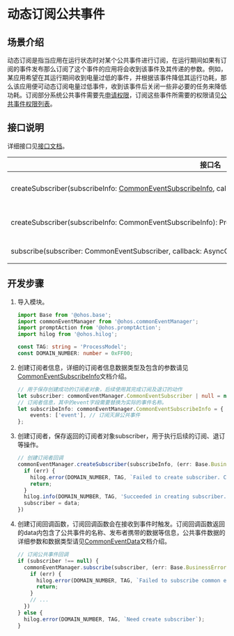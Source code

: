 # 动态订阅公共事件


## 场景介绍

动态订阅是指当应用在运行状态时对某个公共事件进行订阅，在运行期间如果有订阅的事件发布那么订阅了这个事件的应用将会收到该事件及其传递的参数。例如，某应用希望在其运行期间收到电量过低的事件，并根据该事件降低其运行功耗，那么该应用便可动态订阅电量过低事件，收到该事件后关闭一些非必要的任务来降低功耗。订阅部分系统公共事件需要先[申请权限](../../security/AccessToken/determine-application-mode.md)，订阅这些事件所需要的权限请见[公共事件权限列表](../../reference/apis-basic-services-kit/js-apis-commonEventManager.md#support)。


## 接口说明

详细接口见[接口文档](../../reference/apis-basic-services-kit/js-apis-commonEventManager.md#commoneventmanagersubscribe)。

| 接口名 | 接口描述 |
| -------- | -------- |
| createSubscriber(subscribeInfo:&nbsp;[CommonEventSubscribeInfo](../../reference/apis-basic-services-kit/js-apis-inner-commonEvent-commonEventSubscribeInfo.md),&nbsp;callback:&nbsp;AsyncCallback&lt;[CommonEventSubscriber](../../reference/apis-basic-services-kit/js-apis-inner-commonEvent-commonEventSubscriber.md#使用说明)&gt;):&nbsp;void | 创建订阅者对象（callback） |
| createSubscriber(subscribeInfo:&nbsp;CommonEventSubscribeInfo):&nbsp;Promise&lt;CommonEventSubscriber&gt; | 创建订阅者对象（promise） |
| subscribe(subscriber:&nbsp;CommonEventSubscriber,&nbsp;callback:&nbsp;AsyncCallback):&nbsp;void | 订阅公共事件 |


## 开发步骤

1. 导入模块。
   
   ```ts
   import Base from '@ohos.base';
   import commonEventManager from '@ohos.commonEventManager';
   import promptAction from '@ohos.promptAction';
   import hilog from '@ohos.hilog';

   const TAG: string = 'ProcessModel';
   const DOMAIN_NUMBER: number = 0xFF00;
   ```

2. 创建订阅者信息，详细的订阅者信息数据类型及包含的参数请见[CommonEventSubscribeInfo](../../reference/apis-basic-services-kit/js-apis-inner-commonEvent-commonEventSubscribeInfo.md)文档介绍。
   
   ```ts
   // 用于保存创建成功的订阅者对象，后续使用其完成订阅及退订的动作
   let subscriber: commonEventManager.CommonEventSubscriber | null = null;
   // 订阅者信息，其中的event字段需要替换为实际的事件名称。
   let subscribeInfo: commonEventManager.CommonEventSubscribeInfo = {
       events: ['event'], // 订阅灭屏公共事件
   };
   ```

3. 创建订阅者，保存返回的订阅者对象subscriber，用于执行后续的订阅、退订等操作。
   
   ```ts
   // 创建订阅者回调
   commonEventManager.createSubscriber(subscribeInfo, (err: Base.BusinessError, data: commonEventManager.CommonEventSubscriber) => {
     if (err) {
       hilog.error(DOMAIN_NUMBER, TAG, `Failed to create subscriber. Code is ${err.code}, message is ${err.message}`);
       return;
     }
     hilog.info(DOMAIN_NUMBER, TAG, 'Succeeded in creating subscriber.');
     subscriber = data;
   })
   ```

4. 创建订阅回调函数，订阅回调函数会在接收到事件时触发。订阅回调函数返回的data内包含了公共事件的名称、发布者携带的数据等信息，公共事件数据的详细参数和数据类型请见[CommonEventData](../../reference/apis-basic-services-kit/js-apis-inner-commonEvent-commonEventData.md)文档介绍。
   
   ```ts
   // 订阅公共事件回调
   if (subscriber !== null) {
     commonEventManager.subscribe(subscriber, (err: Base.BusinessError, data: commonEventManager.CommonEventData) => {
       if (err) {
         hilog.error(DOMAIN_NUMBER, TAG, `Failed to subscribe common event. Code is ${err.code}, message is ${err.message}`);
         return;
       }
       // ...
     })
   } else {
     hilog.error(DOMAIN_NUMBER, TAG, `Need create subscriber`);
   }
   ```
